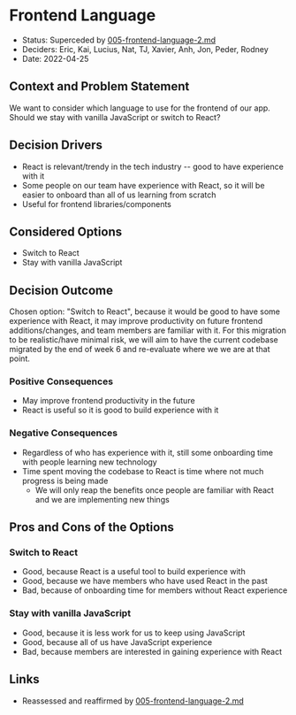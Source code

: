 # Frontend Language

* Status: Superceded by [005-frontend-language-2.md](005-frontend-language-2.md) <!-- optional -->
* Deciders: Eric, Kai, Lucius, Nat, TJ, Xavier, Anh, Jon, Peder, Rodney <!-- optional -->
* Date: 2022-04-25 <!-- optional -->

## Context and Problem Statement

We want to consider which language to use for the frontend of our app. Should we stay with vanilla JavaScript or switch to React?

## Decision Drivers <!-- optional -->

* React is relevant/trendy in the tech industry -- good to have experience with it
* Some people on our team have experience with React, so it will be easier to onboard than all of us learning from scratch
* Useful for frontend libraries/components

## Considered Options

* Switch to React
* Stay with vanilla JavaScript

## Decision Outcome

Chosen option: "Switch to React", because it would be good to have some experience with React, it may improve productivity on future frontend additions/changes, and team members are familiar with it.
For this migration to be realistic/have minimal risk, we will aim to have the current codebase migrated by the end of week 6 and re-evaluate where we we are at that point.

### Positive Consequences <!-- optional -->

* May improve frontend productivity in the future
* React is useful so it is good to build experience with it

### Negative Consequences <!-- optional -->

* Regardless of who has experience with it, still some onboarding time with people learning new technology
* Time spent moving the codebase to React is time where not much progress is being made
  * We will only reap the benefits once people are familiar with React and we are implementing new things

## Pros and Cons of the Options <!-- optional -->

### Switch to React

* Good, because React is a useful tool to build experience with
* Good, because we have members who have used React in the past
* Bad, because of onboarding time for members without React experience

### Stay with vanilla JavaScript

* Good, because it is less work for us to keep using JavaScript
* Good, because all of us have JavaScript experience
* Bad, because members are interested in gaining experience with React 

## Links <!-- optional -->

* Reassessed and reaffirmed by [005-frontend-language-2.md](005-frontend-language-2.md)
